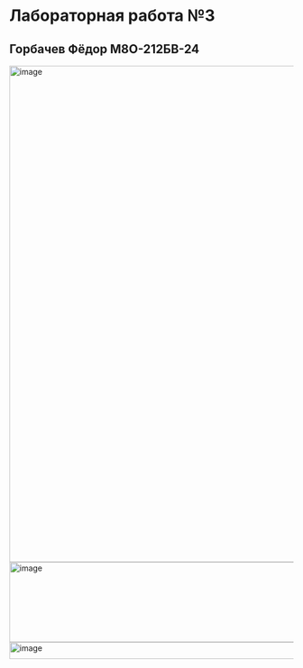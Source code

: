 # Лабораторная работа №3  

## Горбачев Фёдор М8О-212БВ-24   
<img width="619" height="881" alt="image" src="https://github.com/user-attachments/assets/8e13bb08-f31a-4380-b69c-019f1e4d2fb5" />
<img width="838" height="142" alt="image" src="https://github.com/user-attachments/assets/f450edf9-fc5f-4435-a43c-cc4e9f7e2467" />
<img width="834" height="30" alt="image" src="https://github.com/user-attachments/assets/7005166c-fae8-423c-bc84-88366295203b" />
